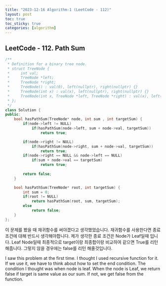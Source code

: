 ```yaml
---
title: "2023-12-16 Algorithm-1 (LeetCode - 112)"
layout: post
toc: true
toc_sticky: true
categories: [algorithm]
---
```


## LeetCode - 112. Path Sum


```c++
/**
 * Definition for a binary tree node.
 * struct TreeNode {
 *     int val;
 *     TreeNode *left;
 *     TreeNode *right;
 *     TreeNode() : val(0), left(nullptr), right(nullptr) {}
 *     TreeNode(int x) : val(x), left(nullptr), right(nullptr) {}
 *     TreeNode(int x, TreeNode *left, TreeNode *right) : val(x), left(left), right(right) {}
 * };
 */
class Solution {
public:
    bool hasPathSum(TreeNode* node, int sum , int targetSum) {
        if(node->left != NULL)
            if(hasPathSum(node->left, sum + node->val, targetSum))
                return true;

        if(node->right != NULL)
            if(hasPathSum(node->right, sum + node->val, targetSum))
                return true;
        if(node->right == NULL && node->left == NULL)
            if(sum + node->val == targetSum)
                return true;
        
        return false;
    }

    bool hasPathSum(TreeNode* root, int targetSum) {
        int sum = 0;
        if(root != NULL)
            return hasPathSum(root, sum, targetSum);
        else
            return false;
    }
};
```

이 문제를 봤을 때 재귀함수를 써야겠다고 생각했었습니다. 재귀함수를 사용한다면 종료 조건에 대해 반드시 생각해야합니다. 제가 생각한 종료 조건은 Node가 Leaf일때 입니다. Leaf Node일때 최종적으로 target이랑 최종합이랑 비교하여 같으면 True를 리턴해줍니다. 그렇지 않을 경우에는 false를 리턴 해줄것입니다.

I saw this problem at the first time. I thought I used recursive function for it. If we use it, we have to think about how to set the end condition. The condition I thought was when node is leaf. When the node is Leaf, we return false if target is same value as our sum. If not, we get false from the function.